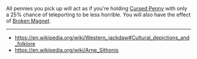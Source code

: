 All pennies you pick up will act as if you're holding [Cursed Penny](https://bindingofisaacrebirth.fandom.com/wiki/Cursed_Penny) with only a 25% chance of teleporting to be less horrible.
You will also have the effect of [Broken Magnet](https://bindingofisaacrebirth.fandom.com/wiki/Broken_Magnet).

---

- https://en.wikipedia.org/wiki/Western_jackdaw#Cultural_depictions_and_folklore
- https://en.wikipedia.org/wiki/Arne_Sithonis